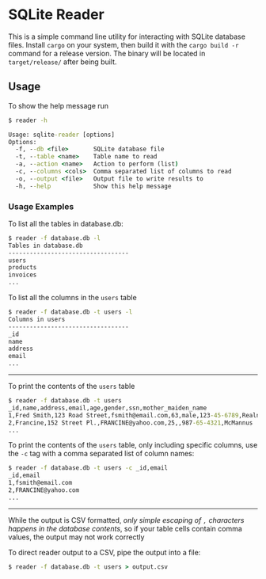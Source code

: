# SQLite Reader

This is a simple command line utility for interacting with SQLite database files. Install `cargo` on your system, then build it with the `cargo build -r` command for a release version. The binary will be located in `target/release/` after being built. 

## Usage

To show the help message run
```cmd
$ reader -h

Usage: sqlite-reader [options]
Options:
  -f, --db <file>       SQLite database file
  -t, --table <name>    Table name to read
  -a, --action <name>   Action to perform (list)
  -c, --columns <cols>  Comma separated list of columns to read
  -o, --output <file>   Output file to write results to
  -h, --help            Show this help message
```

### Usage Examples

To list all the tables in database.db:

```cmd
$ reader -f database.db -l
Tables in database.db
----------------------------------
users
products
invoices
...
```

To list all the columns in the `users` table

```cmd
$ reader -f database.db -t users -l
Columns in users
----------------------------------
_id
name
address
email
...
```
---

To print the contents of the `users` table
 
```cmd
$ reader -f database.db -t users
_id,name,address,email,age,gender,ssn,mother_maiden_name
1,Fred Smith,123 Road Street,fsmith@email.com,63,male,123-45-6789,Realname
2,Francine,152 Street Pl.,FRANCINE@yahoo.com,25,,987-65-4321,McMannus
...
```

To print the contents of the `users` table, only including specific columns, use the `-c` tag with a comma separated list of column names:
```cmd
$ reader -f database.db -t users -c _id,email
_id,email
1,fsmith@email.com
2,FRANCINE@yahoo.com
...
```
---

While the output is CSV formatted, *only simple escaping of `,` characters happens in the database contents*, so if your table cells contain comma values, the output may not work correctly

To direct reader output to a CSV, pipe the output into a file:
```cmd
$ reader -f database.db -t users > output.csv
```